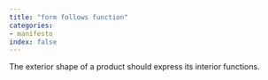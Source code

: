 ```yaml
---
title: "form follows function"
categories:
- manifesto
index: false
---
```

The exterior shape of a product should express its interior functions.
<!--more-->